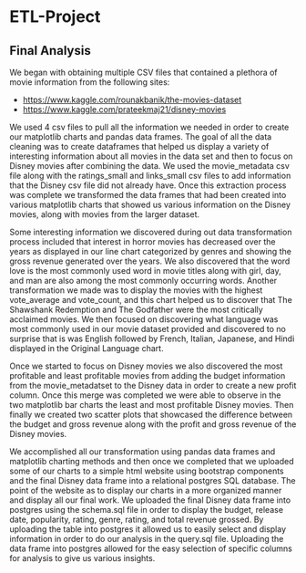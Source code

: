 # ETL-Project

## Final Analysis

We began with obtaining multiple CSV files that contained a plethora of movie information from the following sites:
- https://www.kaggle.com/rounakbanik/the-movies-dataset 
- https://www.kaggle.com/prateekmaj21/disney-movies

We used 4 csv files to pull all the information we needed in order to create our matplotlib charts and pandas data frames. The goal of all the data cleaning was to create dataframes that helped us display a variety of interesting information about all movies in the data set and then to focus on Disney movies after combining the data. We used the movie_metadata csv file along with the ratings_small and links_small csv files to add information that the Disney csv file did not already have. Once this extraction process was complete we transformed the data frames that had been created into various matplotlib charts that showed us various information on the Disney movies, along with movies from the larger dataset. 
   
Some interesting information we discovered during out data transformation process included that interest in horror movies has decreased over the years as displayed in our line chart categorized by genres and showing the gross revenue generated over the years. We also discovered that the word love is the most commonly used word in movie titles along with girl, day, and man are also among the most commonly occurring words.  Another transformation we made was to display the movies with the highest vote_average and vote_count, and this chart helped us to discover that The Shawshank Redemption and The Godfather were the most critically acclaimed movies. We then focused on discovering what language was most commonly used in our movie dataset provided and discovered to no surprise that is was English followed by French, Italian, Japanese, and Hindi displayed in the Original Language chart. 
    
Once we started to focus on Disney movies we also discovered the most profitable and least profitable movies from adding the budget information from the movie_metadatset to the Disney data in order to create a new profit column. Once this merge was completed we were able to observe in the two matplotlib bar charts the least and most profitable Disney movies. Then finally we created two scatter plots that showcased the difference between the budget and gross revenue along with the profit and gross revenue of the Disney movies. 
   
We accomplished all our transformation using pandas data frames and matplotlib charting methods and then once we completed that we uploaded some of our charts to a simple html website using bootstrap components and the final Disney data frame into a relational postgres SQL database. The point of the website as to display our charts in a more organized manner and display all our final work. We uploaded the final Disney data frame into postgres using the schema.sql file in order to display the budget, release date, popularity, rating, genre, rating, and total revenue grossed. By uploading the table into postgres it allowed us to easily select and display information in order to do our analysis in the query.sql file. Uploading the data frame into postgres allowed for the easy selection of specific columns for analysis to give us various insights. 


